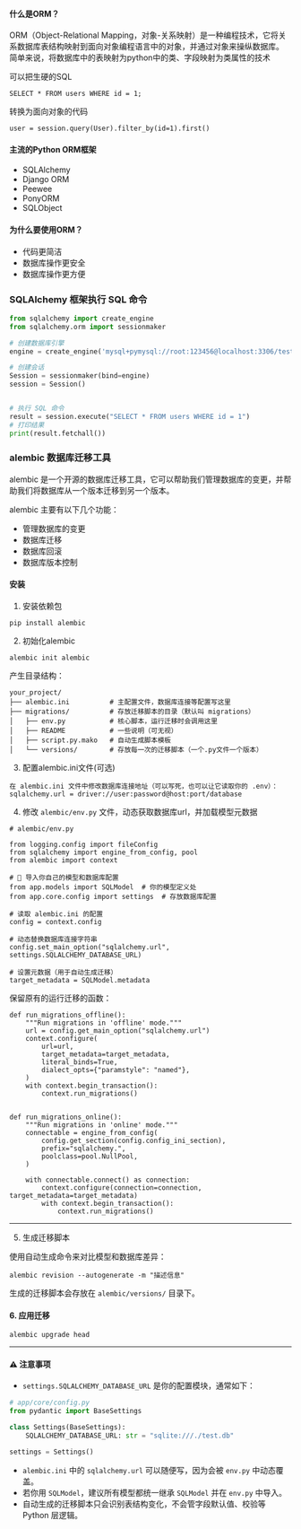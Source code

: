 #### 什么是ORM？

ORM（Object-Relational Mapping，对象-关系映射）是一种编程技术，它将关系数据库表结构映射到面向对象编程语言中的对象，并通过对象来操纵数据库。
简单来说，将数据库中的表映射为python中的类、字段映射为类属性的技术

可以把生硬的SQL
```
SELECT * FROM users WHERE id = 1;
```

转换为面向对象的代码
```
user = session.query(User).filter_by(id=1).first()
```
#### 主流的Python ORM框架
- SQLAlchemy
- Django ORM
- Peewee
- PonyORM
- SQLObject

#### 为什么要使用ORM？
- 代码更简洁
- 数据库操作更安全
- 数据库操作更方便


### SQLAlchemy 框架执行 SQL 命令

```python
from sqlalchemy import create_engine
from sqlalchemy.orm import sessionmaker 

# 创建数据库引擎
engine = create_engine('mysql+pymysql://root:123456@localhost:3306/test')       

# 创建会话
Session = sessionmaker(bind=engine)
session = Session()


# 执行 SQL 命令
result = session.execute("SELECT * FROM users WHERE id = 1")
# 打印结果
print(result.fetchall())
```

### alembic 数据库迁移工具

alembic 是一个开源的数据库迁移工具，它可以帮助我们管理数据库的变更，并帮助我们将数据库从一个版本迁移到另一个版本。

alembic 主要有以下几个功能：
- 管理数据库的变更
- 数据库迁移
- 数据库回滚
- 数据库版本控制

#### 安装
1. 安装依赖包
```
pip install alembic
```
2. 初始化alembic
```
alembic init alembic
```
产生目录结构：
```
your_project/
├── alembic.ini          # 主配置文件，数据库连接等配置写这里
├── migrations/          # 存放迁移脚本的目录（默认叫 migrations）
│   ├── env.py           # 核心脚本，运行迁移时会调用这里
│   ├── README           # 一些说明（可无视）
│   ├── script.py.mako   # 自动生成脚本模板
│   └── versions/        # 存放每一次的迁移脚本（一个.py文件一个版本）
```

3. 配置alembic.ini文件(可选)
```
在 alembic.ini 文件中修改数据库连接地址（可以写死，也可以让它读取你的 .env）：
sqlalchemy.url = driver://user:password@host:port/database
```


4. 修改 `alembic/env.py` 文件，动态获取数据库url，并加载模型元数据

```
# alembic/env.py

from logging.config import fileConfig
from sqlalchemy import engine_from_config, pool
from alembic import context

# 🚀 导入你自己的模型和数据库配置
from app.models import SQLModel  # 你的模型定义处
from app.core.config import settings  # 存放数据库配置

# 读取 alembic.ini 的配置
config = context.config

# 动态替换数据库连接字符串
config.set_main_option("sqlalchemy.url", settings.SQLALCHEMY_DATABASE_URL)

# 设置元数据（用于自动生成迁移）
target_metadata = SQLModel.metadata
```

保留原有的运行迁移的函数：
```
def run_migrations_offline():
    """Run migrations in 'offline' mode."""
    url = config.get_main_option("sqlalchemy.url")
    context.configure(
        url=url,
        target_metadata=target_metadata,
        literal_binds=True,
        dialect_opts={"paramstyle": "named"},
    )
    with context.begin_transaction():
        context.run_migrations()


def run_migrations_online():
    """Run migrations in 'online' mode."""
    connectable = engine_from_config(
        config.get_section(config.config_ini_section),
        prefix="sqlalchemy.",
        poolclass=pool.NullPool,
    )

    with connectable.connect() as connection:
        context.configure(connection=connection, target_metadata=target_metadata)
        with context.begin_transaction():
            context.run_migrations()
```

---

5. 生成迁移脚本

使用自动生成命令来对比模型和数据库差异：

```
alembic revision --autogenerate -m "描述信息"
```

生成的迁移脚本会存放在 `alembic/versions/` 目录下。

#### 6. 应用迁移

```
alembic upgrade head
```

---

#### ⚠️ 注意事项
- `settings.SQLALCHEMY_DATABASE_URL` 是你的配置模块，通常如下：

```python
# app/core/config.py
from pydantic import BaseSettings

class Settings(BaseSettings):
    SQLALCHEMY_DATABASE_URL: str = "sqlite:///./test.db"

settings = Settings()
```

- `alembic.ini` 中的 `sqlalchemy.url` 可以随便写，因为会被 `env.py` 中动态覆盖。
- 若你用 `SQLModel`，建议所有模型都统一继承 `SQLModel` 并在 `env.py` 中导入。
- 自动生成的迁移脚本只会识别表结构变化，不会管字段默认值、校验等 Python 层逻辑。
